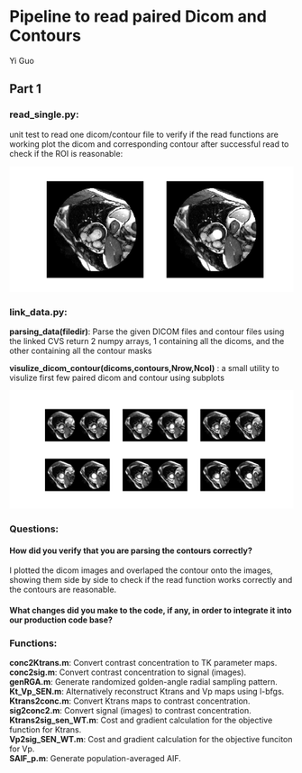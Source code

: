 Pipeline to read paired Dicom and Contours
============================================================
Yi Guo


Part 1
--------------
### read_single.py: 
unit test to read one dicom/contour file to verify if the read functions are working
plot the dicom and corresponding contour after successful read to check if the ROI is reasonable:

![alt text](https://github.com/eagle13gy/dicom_contour/blob/master/single_res.png)

### link_data.py:
**parsing_data(filedir)**:
Parse the given DICOM files and contour files using the linked CVS
return 2 numpy arrays, 1 containing all the dicoms, and the other containing all the contour masks

**visulize_dicom_contour(dicoms,contours,Nrow,Ncol)** : 
a small utility to visulize first few paired dicom and contour using subplots

![alt text](https://github.com/eagle13gy/dicom_contour/blob/master/multi_res.png)

### Questions:
#### How did you verify that you are parsing the contours correctly?
I plotted the dicom images and overlaped the contour onto the images, showing them side by side to check if the read function works correctly and the contours are reasonable.

#### What changes did you make to the code, if any, in order to integrate it into our production code base? 



### Functions: 
**conc2Ktrans.m**: 
	Convert contrast concentration to TK parameter maps.  
**conc2sig.m**: 
	Convert contrast concentration to signal (images).  
**genRGA.m**: 
	Generate randomized golden-angle radial sampling pattern.  
**Kt_Vp_SEN.m**: 
	Alternatively reconstruct Ktrans and Vp maps using l-bfgs.  
**Ktrans2conc.m**: 
	Convert Ktrans maps to contrast concentration.  
**sig2conc2.m**: 
	Convert signal (images) to contrast concentration.  
**Ktrans2sig_sen_WT.m**: 
	Cost and gradient calculation for the objective function for Ktrans.  
**Vp2sig_SEN_WT.m**: 
	Cost and gradient calculation for the objective funciton for Vp.  
**SAIF_p.m**: 
	Generate population-averaged AIF.  
